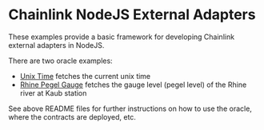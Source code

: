 # Chainlink NodeJS External Adapters

These examples provide a basic framework for developing Chainlink external adapters in NodeJS. 

There are two oracle examples:
- [Unix Time](./unixtime/README.md) fetches the current unix time
- [Rhine Pegel Gauge](./rhine_gauge/README.md) fetches the gauge level (pegel level) of the Rhine river at Kaub station

See above README files for further instructions on how to use the oracle, where the contracts are deployed, etc.
